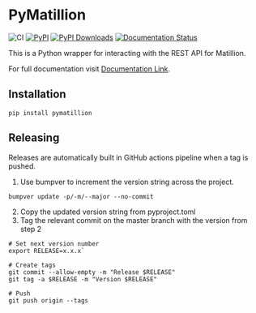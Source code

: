 # PyMatillion

![CI](https://github.com/tiwari-abhi/PyMatillion/actions/workflows/test-build-release.yml/badge.svg)
[![PyPI](https://img.shields.io/pypi/v/PyMatillion)](https://pypi.org/project/PyMatillion)
[![PyPI Downloads](https://img.shields.io/pypi/dm/PyMatillion.svg?label=downloads)](https://pypi.org/project/PyMatillion)
[![Documentation Status](https://readthedocs.org/projects/pyairtable/badge/?version=latest)](http://pyairtable.readthedocs.io/en/latest/?badge=latest)

This is a Python wrapper for interacting with the REST API for Matillion.

For full documentation visit [Documentation Link](https://tiwari-abhi.github.io/PyMatillion/reference).

## Installation

    pip install pymatillion

## Releasing
Releases are automatically built in GitHub actions pipeline when a tag is pushed.

1. Use bumpver to increment the version string across the project.
```
bumpver update -p/-m/--major --no-commit
```
2. Copy the updated version string from pyproject.toml 
3. Tag the relevant commit on the master branch with the version from step 2 

 ``` 
 # Set next version number
 export RELEASE=x.x.x`

 # Create tags
 git commit --allow-empty -m "Release $RELEASE"
 git tag -a $RELEASE -m "Version $RELEASE"
 
 # Push
 git push origin --tags
``` 